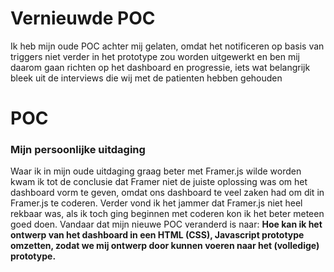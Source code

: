 # Vernieuwde POC
Ik heb mijn oude POC achter mij gelaten, omdat het notificeren op basis van triggers niet verder in het prototype zou worden uitgewerkt en ben mij daarom gaan richten op het dashboard en progressie, iets wat belangrijk bleek uit de interviews die wij met de patienten hebben gehouden

# POC
### Mijn persoonlijke uitdaging
Waar ik in mijn oude uitdaging graag beter met Framer.js wilde worden kwam ik tot de conclusie dat Framer niet de juiste oplossing was om het dashboard vorm te geven, omdat ons dashboard te veel zaken had om dit in Framer.js te coderen. Verder vond ik het jammer dat Framer.js niet heel rekbaar was, als ik toch ging beginnen met coderen kon ik het beter meteen goed doen. Vandaar dat mijn nieuwe POC veranderd is naar: <strong>Hoe kan ik het ontwerp van het dashboard in een HTML (CSS), Javascript prototype omzetten, zodat we mij ontwerp door kunnen voeren naar het (volledige) prototype.</strong>

